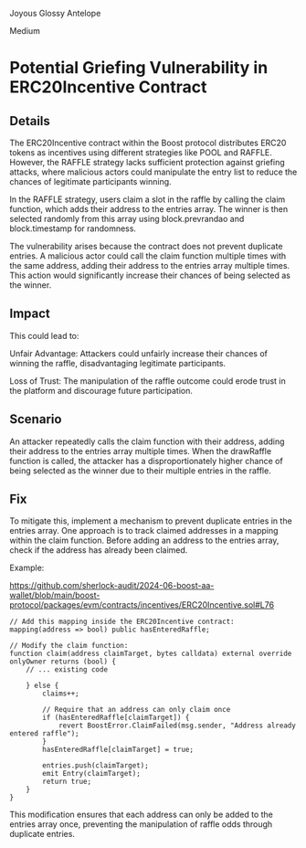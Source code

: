 Joyous Glossy Antelope

Medium

# Potential Griefing Vulnerability in ERC20Incentive Contract

## Details

The ERC20Incentive contract within the Boost protocol distributes ERC20 tokens as incentives using different strategies like POOL and RAFFLE. However, the RAFFLE strategy lacks sufficient protection against griefing attacks, where malicious actors could manipulate the entry list to reduce the chances of legitimate participants winning.

In the RAFFLE strategy, users claim a slot in the raffle by calling the claim function, which adds their address to the entries array. The winner is then selected randomly from this array using block.prevrandao and block.timestamp for randomness.

The vulnerability arises because the contract does not prevent duplicate entries. A malicious actor could call the claim function multiple times with the same address, adding their address to the entries array multiple times. This action would significantly increase their chances of being selected as the winner.

## Impact

This could lead to:

Unfair Advantage: Attackers could unfairly increase their chances of winning the raffle, disadvantaging legitimate participants.

Loss of Trust: The manipulation of the raffle outcome could erode trust in the platform and discourage future participation.

## Scenario

An attacker repeatedly calls the claim function with their address, adding their address to the entries array multiple times. When the drawRaffle function is called, the attacker has a disproportionately higher chance of being selected as the winner due to their multiple entries in the raffle.

## Fix

To mitigate this, implement a mechanism to prevent duplicate entries in the entries array. One approach is to track claimed addresses in a mapping within the claim function. Before adding an address to the entries array, check if the address has already been claimed.

Example:

https://github.com/sherlock-audit/2024-06-boost-aa-wallet/blob/main/boost-protocol/packages/evm/contracts/incentives/ERC20Incentive.sol#L76

```solidity
// Add this mapping inside the ERC20Incentive contract:
mapping(address => bool) public hasEnteredRaffle;

// Modify the claim function:
function claim(address claimTarget, bytes calldata) external override onlyOwner returns (bool) {
    // ... existing code

    } else {
        claims++;

        // Require that an address can only claim once
        if (hasEnteredRaffle[claimTarget]) {
            revert BoostError.ClaimFailed(msg.sender, "Address already entered raffle");
        }
        hasEnteredRaffle[claimTarget] = true;

        entries.push(claimTarget);
        emit Entry(claimTarget);
        return true;
    }
}
```

This modification ensures that each address can only be added to the entries array once, preventing the manipulation of raffle odds through duplicate entries.